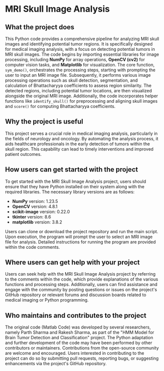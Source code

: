 # MRI Skull Image Analysis

## What the project does
This Python code provides a comprehensive pipeline for analyzing MRI skull images and identifying potential tumor regions. It is specifically designed for medical imaging analysis, with a focus on detecting potential tumors in MRI skull images. The code begins by importing essential libraries for image processing, including **NumPy** for array operations, **OpenCV (cv2)** for computer vision tasks, and **Matplotlib** for visualization. The core function, `sym_demo()`, orchestrates the processing steps, starting with prompting the user to input an MRI image file. Subsequently, it performs various image processing operations such as skull detection, segmentation, and calculation of Bhattacharyya coefficients to assess region similarity. The detected regions, including potential tumor locations, are then visualized alongside the original MRI image. Additionally, the code incorporates helper functions like `identify_skull()` for preprocessing and aligning skull images and `score()` for computing Bhattacharyya coefficients.

## Why the project is useful
This project serves a crucial role in medical imaging analysis, particularly in the fields of neurology and oncology. By automating the analysis process, it aids healthcare professionals in the early detection of tumors within the skull region. This capability can lead to timely interventions and improved patient outcomes.

## How users can get started with the project
To get started with the MRI Skull Image Analysis project, users should ensure that they have Python installed on their system along with the required libraries. The necessary library versions are as follows:
- **NumPy** version: 1.23.5
- **OpenCV** version: 4.8.1
- **scikit-image** version: 0.22.0
- **tkinter** version: 8.6
- **matplotlib** version: 3.8.2

Users can clone or download the project repository and run the main script. Upon execution, the program will prompt the user to select an MRI image file for analysis. Detailed instructions for running the program are provided within the code comments.

## Where users can get help with your project
Users can seek help with the MRI Skull Image Analysis project by referring to the comments within the code, which provide explanations of the various functions and processing steps. Additionally, users can find assistance and engage with the community by posting questions or issues on the project's GitHub repository or relevant forums and discussion boards related to medical imaging or Python programming.

## Who maintains and contributes to the project
The original code (Matlab Code) was developed by several researchers, namely Parth Sharma and Rakesh Sharma, as part of the "HMM Model for Brain Tumor Detection and Classification" project. The Python adaptation and further development of the code may have been performed by other contributors or maintainers. Contributions from the open-source community are welcome and encouraged. Users interested in contributing to the project can do so by submitting pull requests, reporting bugs, or suggesting enhancements via the project's GitHub repository.
